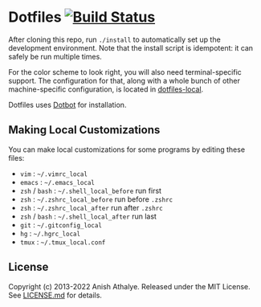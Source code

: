 # Dotfiles [![Build Status](https://github.com/anishathalye/dotfiles/workflows/CI/badge.svg)](https://github.com/anishathalye/dotfiles/actions?query=workflow%3ACI)

After cloning this repo, run `./install` to automatically set up the development
environment. Note that the install script is idempotent: it can safely be run
multiple times.

For the color scheme to look right, you will also need terminal-specific
support. The configuration for that, along with a whole bunch of other
machine-specific configuration, is located in [dotfiles-local][dotfiles-local].

Dotfiles uses [Dotbot][dotbot] for installation.

Making Local Customizations
---------------------------

You can make local customizations for some programs by editing these files:

* `vim` : `~/.vimrc_local`
* `emacs` : `~/.emacs_local`
* `zsh` / `bash` : `~/.shell_local_before` run first
* `zsh` : `~/.zshrc_local_before` run before `.zshrc`
* `zsh` : `~/.zshrc_local_after` run after `.zshrc`
* `zsh` / `bash` : `~/.shell_local_after` run last
* `git` : `~/.gitconfig_local`
* `hg` : `~/.hgrc_local`
* `tmux` : `~/.tmux_local.conf`

License
-------

Copyright (c) 2013-2022 Anish Athalye. Released under the MIT License. See
[LICENSE.md][license] for details.

[dotfiles-local]: https://github.com/anishathalye/dotfiles-local
[dotbot]: https://github.com/anishathalye/dotbot
[license]: LICENSE.md
